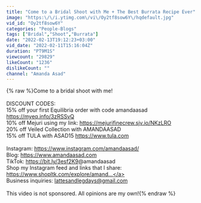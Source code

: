 ```yaml
---
title: "Come to a Bridal Shoot with Me + The Best Burrata Recipe Ever"
image: "https:\/\/i.ytimg.com\/vi\/Oy2tf8sow6Y\/hqdefault.jpg"
vid_id: "Oy2tf8sow6Y"
categories: "People-Blogs"
tags: ["Bridal","Shoot","Burrata"]
date: "2022-02-13T19:12:23+03:00"
vid_date: "2022-02-11T15:16:04Z"
duration: "PT9M1S"
viewcount: "29829"
likeCount: "1236"
dislikeCount: ""
channel: "Amanda Asad"
---
```

{% raw %}Come to a bridal shoot with me!<br /><br />DISCOUNT CODES:<br />15% off your first Equilibria order with code amandaasad <a rel="nofollow" target="blank" href="https://myeq.info/3zRSSvQ">https://myeq.info/3zRSSvQ</a><br />10% off Mejuri using my link: <a rel="nofollow" target="blank" href="https://mejurifinecrew.sjv.io/NKzLRO">https://mejurifinecrew.sjv.io/NKzLRO</a><br />20% off Veiled Collection with AMANDAASAD <br />15% off TULA with ASAD15 <a rel="nofollow" target="blank" href="https://www.tula.com">https://www.tula.com</a><br /><br />Instagram: <a rel="nofollow" target="blank" href="https://www.instagram.com/amandaasad/">https://www.instagram.com/amandaasad/</a><br />Blog: <a rel="nofollow" target="blank" href="https://www.amandaasad.com​​​​​​">https://www.amandaasad.com​​​​​​</a><br />TikTok: <a rel="nofollow" target="blank" href="https://bit.ly/3esf2K9​​​​​​">https://bit.ly/3esf2K9​​​​​​</a> @amandaasad<br />Shop my Instagram feed and links that I share: <a rel="nofollow" target="blank" href="https://www.shopltk.com/explore/amand...">https://www.shopltk.com/explore/amand...</a><br />Business inquiries: lattesandlegdays@gmail.com<br /><br />This video is not sponsored. All opinions are my own!{% endraw %}

